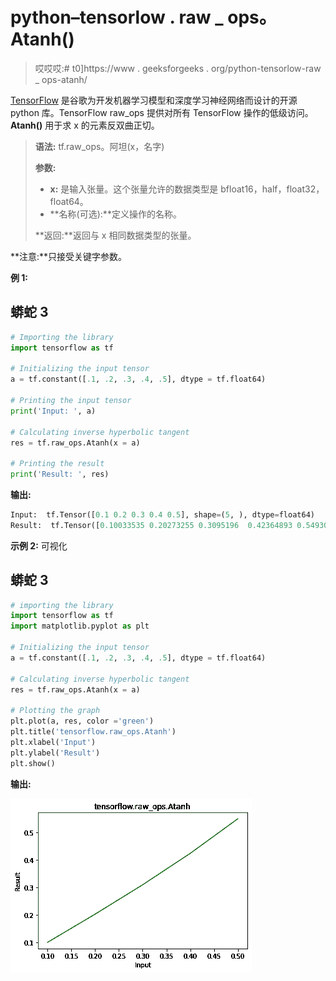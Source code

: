 # python–tensorlow . raw _ ops。Atanh()

> 哎哎哎:# t0]https://www . geeksforgeeks . org/python-tensorlow-raw _ ops-atanh/

[TensorFlow](https://www.geeksforgeeks.org/introduction-to-tensorflow/) 是谷歌为开发机器学习模型和深度学习神经网络而设计的开源 python 库。TensorFlow raw_ops 提供对所有 TensorFlow 操作的低级访问。 **Atanh()** 用于求 x 的元素反双曲正切。

> **语法:** tf.raw_ops。阿坦(x，名字)
> 
> **参数:**
> 
> *   **x:** 是输入张量。这个张量允许的数据类型是 bfloat16，half，float32，float64。
> *   **名称(可选):**定义操作的名称。
>     
> 
> **返回:**返回与 x 相同数据类型的张量。

**注意:**只接受关键字参数。

**例 1:**

## 蟒蛇 3

```py
# Importing the library
import tensorflow as tf

# Initializing the input tensor
a = tf.constant([.1, .2, .3, .4, .5], dtype = tf.float64)

# Printing the input tensor
print('Input: ', a)

# Calculating inverse hyperbolic tangent
res = tf.raw_ops.Atanh(x = a)

# Printing the result
print('Result: ', res)
```

**输出:**

```py
Input:  tf.Tensor([0.1 0.2 0.3 0.4 0.5], shape=(5, ), dtype=float64)
Result:  tf.Tensor([0.10033535 0.20273255 0.3095196  0.42364893 0.54930614], shape=(5, ), dtype=float64)

```

**示例 2:** 可视化

## 蟒蛇 3

```py
# importing the library
import tensorflow as tf
import matplotlib.pyplot as plt

# Initializing the input tensor
a = tf.constant([.1, .2, .3, .4, .5], dtype = tf.float64)

# Calculating inverse hyperbolic tangent
res = tf.raw_ops.Atanh(x = a)

# Plotting the graph
plt.plot(a, res, color ='green')
plt.title('tensorflow.raw_ops.Atanh')
plt.xlabel('Input')
plt.ylabel('Result')
plt.show()
```

**输出:**

![](img/5566adf01079a6b41ff2027a237ea97c.png)